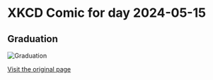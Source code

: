
# XKCD Comic for day 2024-05-15

## Graduation

![Graduation](https://imgs.xkcd.com/comics/graduation.jpg "Opening dialogue by Scott")

[Visit the original page](https://xkcd.com/59/)
